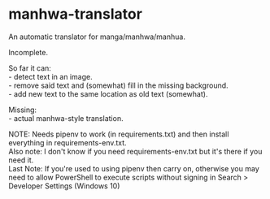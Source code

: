 # manhwa-translator
An automatic translator for manga/manhwa/manhua.

Incomplete.

So far it can:  
	- detect text in an image.  
	- remove said text and (somewhat) fill in the missing background.  
	- add new text to the same location as old text (somewhat).  

Missing:  
	- actual manhwa-style translation.
	

NOTE: Needs pipenv to work (in requirements.txt) and then install everything in requirements-env.txt.  
Also note: I don't know if you need requirements-env.txt but it's there if you need it.  
Last Note: If you're used to using pipenv then carry on, otherwise you may need to allow PowerShell to execute scripts without signing in Search > Developer Settings (Windows 10)